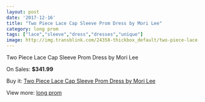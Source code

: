 ```yaml
---
layout: post
date: '2017-12-16'
title: "Two Piece Lace Cap Sleeve Prom Dress by Mori Lee"
category: long prom
tags: ["lace","sleeve","dress","dresses","unique"]
image: http://img.transblink.com/24358-thickbox_default/two-piece-lace-cap-sleeve-prom-dress-by-mori-lee.jpg
---
```

Two Piece Lace Cap Sleeve Prom Dress by Mori Lee

On Sales: **$341.99**
<a href="https://www.transblink.com/en/long-prom/7707-two-piece-lace-cap-sleeve-prom-dress-by-mori-lee.html"><amp-img layout="responsive" width="600" height="600" src="//img.transblink.com/24358-thickbox_default/two-piece-lace-cap-sleeve-prom-dress-by-mori-lee.jpg" alt="Two Piece Lace Cap Sleeve Prom Dress by Mori Lee 0" /></a>
<a href="https://www.transblink.com/en/long-prom/7707-two-piece-lace-cap-sleeve-prom-dress-by-mori-lee.html"><amp-img layout="responsive" width="600" height="600" src="//img.transblink.com/24362-thickbox_default/two-piece-lace-cap-sleeve-prom-dress-by-mori-lee.jpg" alt="Two Piece Lace Cap Sleeve Prom Dress by Mori Lee 1" /></a>
<a href="https://www.transblink.com/en/long-prom/7707-two-piece-lace-cap-sleeve-prom-dress-by-mori-lee.html"><amp-img layout="responsive" width="600" height="600" src="//img.transblink.com/24361-thickbox_default/two-piece-lace-cap-sleeve-prom-dress-by-mori-lee.jpg" alt="Two Piece Lace Cap Sleeve Prom Dress by Mori Lee 2" /></a>
<a href="https://www.transblink.com/en/long-prom/7707-two-piece-lace-cap-sleeve-prom-dress-by-mori-lee.html"><amp-img layout="responsive" width="600" height="600" src="//img.transblink.com/24360-thickbox_default/two-piece-lace-cap-sleeve-prom-dress-by-mori-lee.jpg" alt="Two Piece Lace Cap Sleeve Prom Dress by Mori Lee 3" /></a>
<a href="https://www.transblink.com/en/long-prom/7707-two-piece-lace-cap-sleeve-prom-dress-by-mori-lee.html"><amp-img layout="responsive" width="600" height="600" src="//img.transblink.com/24359-thickbox_default/two-piece-lace-cap-sleeve-prom-dress-by-mori-lee.jpg" alt="Two Piece Lace Cap Sleeve Prom Dress by Mori Lee 4" /></a>

Buy it: [Two Piece Lace Cap Sleeve Prom Dress by Mori Lee](https://www.transblink.com/en/long-prom/7707-two-piece-lace-cap-sleeve-prom-dress-by-mori-lee.html "Two Piece Lace Cap Sleeve Prom Dress by Mori Lee")

View more: [long prom](https://www.transblink.com/en/58-long-prom "long prom")